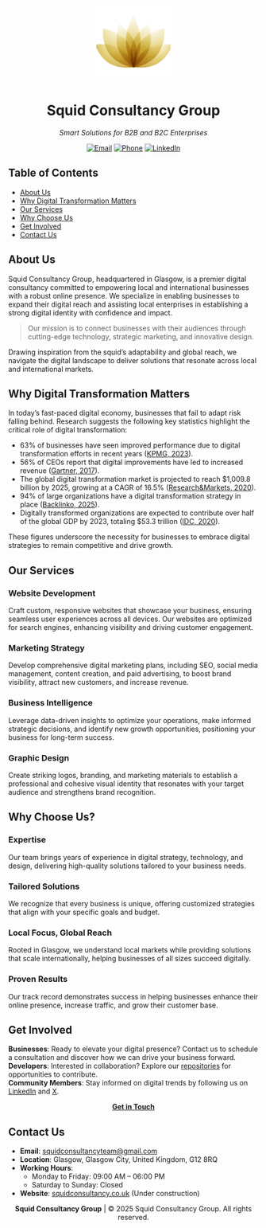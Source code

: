 <p align="center">
  <img src="src/assets/logo.png" alt="Squid Consultancy Group Logo" width="150"/>
</p>

<h1 align="center">Squid Consultancy Group</h1>

<p align="center"><i>Smart Solutions for B2B and B2C Enterprises</i></p>

<p align="center">
  <a href="mailto:squidconsultancyteam@gmail.com"><img src="https://img.shields.io/badge/Email-squidconsultancyteam%40gmail.com-blue" alt="Email"></a>
  <a href="tel:+447752106224"><img src="https://img.shields.io/badge/Phone-%2B44%207752%20106224-green" alt="Phone"></a>
  <a href="https://linkedin.com/company/squid-consultancy-group"><img src="https://www.linkedin.com/company/squidconsultancy/" alt="LinkedIn"></a>
</p>

## Table of Contents

- [About Us](#about-us)
- [Why Digital Transformation Matters](#why-digital-transformation-matters)
- [Our Services](#our-services)
- [Why Choose Us](#why-choose-us)
- [Get Involved](#get-involved)
- [Contact Us](#contact-us)

## About Us

Squid Consultancy Group, headquartered in Glasgow, is a premier digital consultancy committed to empowering local and international businesses with a robust online presence. We specialize in enabling businesses to expand their digital reach and assisting local enterprises in establishing a strong digital identity with confidence and impact.

> Our mission is to connect businesses with their audiences through cutting-edge technology, strategic marketing, and innovative design.

Drawing inspiration from the squid’s adaptability and global reach, we navigate the digital landscape to deliver solutions that resonate across local and international markets.

## Why Digital Transformation Matters

In today’s fast-paced digital economy, businesses that fail to adapt risk falling behind. Research suggests the following key statistics highlight the critical role of digital transformation:

- 63% of businesses have seen improved performance due to digital transformation efforts in recent years ([KPMG, 2023](https://mooncamp.com/blog/digital-transformation-statistics)).
- 56% of CEOs report that digital improvements have led to increased revenue ([Gartner, 2017](https://mooncamp.com/blog/digital-transformation-statistics)).
- The global digital transformation market is projected to reach $1,009.8 billion by 2025, growing at a CAGR of 16.5% ([Research&Markets, 2020](https://financesonline.com/digital-transformation-statistics)).
- 94% of large organizations have a digital transformation strategy in place ([Backlinko, 2025](https://backlinko.com/digital-transformation-stats)).
- Digitally transformed organizations are expected to contribute over half of the global GDP by 2023, totaling $53.3 trillion ([IDC, 2020](https://financesonline.com/digital-transformation-statistics)).

These figures underscore the necessity for businesses to embrace digital strategies to remain competitive and drive growth.

## Our Services

### Website Development
Craft custom, responsive websites that showcase your business, ensuring seamless user experiences across all devices. Our websites are optimized for search engines, enhancing visibility and driving customer engagement.

### Marketing Strategy
Develop comprehensive digital marketing plans, including SEO, social media management, content creation, and paid advertising, to boost brand visibility, attract new customers, and increase revenue.

### Business Intelligence
Leverage data-driven insights to optimize your operations, make informed strategic decisions, and identify new growth opportunities, positioning your business for long-term success.

### Graphic Design
Create striking logos, branding, and marketing materials to establish a professional and cohesive visual identity that resonates with your target audience and strengthens brand recognition.

## Why Choose Us?

### Expertise
Our team brings years of experience in digital strategy, technology, and design, delivering high-quality solutions tailored to your business needs.

### Tailored Solutions
We recognize that every business is unique, offering customized strategies that align with your specific goals and budget.

### Local Focus, Global Reach
Rooted in Glasgow, we understand local markets while providing solutions that scale internationally, helping businesses of all sizes succeed digitally.

### Proven Results
Our track record demonstrates success in helping businesses enhance their online presence, increase traffic, and grow their customer base.

## Get Involved

**Businesses**: Ready to elevate your digital presence? Contact us to schedule a consultation and discover how we can drive your business forward.  
**Developers**: Interested in collaboration? Explore our [repositories](https://github.com/your-username?tab=repositories) for opportunities to contribute.  
**Community Members**: Stay informed on digital trends by following us on [LinkedIn](https://linkedin.com/company/squid-consultancy-group) and [X](https://x.com/squidconsultgrp).

<p align="center">
  <a href="mailto:squidconsultancyteam@gmail.com"><b>Get in Touch</b></a>
</p>

## Contact Us

- **Email**: squidconsultancyteam@gmail.com  
- **Location**: Glasgow, Glasgow City, United Kingdom, G12 8RQ  
- **Working Hours**:  
  - Monday to Friday: 09:00 AM – 06:00 PM  
  - Saturday to Sunday: Closed  
- **Website**: [squidconsultancy.co.uk](https://squidconsultancy.co.uk/) (Under construction)

<p align="center"><b>Squid Consultancy Group</b> | © 2025 Squid Consultancy Group. All rights reserved.</p>

